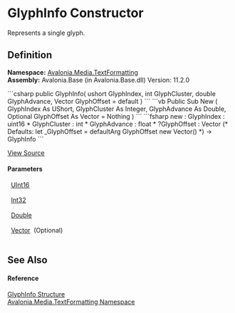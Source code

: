 # GlyphInfo Constructor


Represents a single glyph.



## Definition
**Namespace:** <a href="N_Avalonia_Media_TextFormatting">Avalonia.Media.TextFormatting</a>  
**Assembly:** Avalonia.Base (in Avalonia.Base.dll) Version: 11.2.0

<Tabs groupId="api-code-preview">
<TabItem value="csharp" label="C#">
```csharp
public GlyphInfo(
	ushort GlyphIndex,
	int GlyphCluster,
	double GlyphAdvance,
	Vector GlyphOffset = default
)
```
</TabItem>
<TabItem value="vb" label="VB">
```vb
Public Sub New ( 
	GlyphIndex As UShort,
	GlyphCluster As Integer,
	GlyphAdvance As Double,
	Optional GlyphOffset As Vector = Nothing
)
```
</TabItem>
<TabItem value="fsharp" label="F#">
```fsharp
new : 
        GlyphIndex : uint16 * 
        GlyphCluster : int * 
        GlyphAdvance : float * 
        ?GlyphOffset : Vector 
(* Defaults:
        let _GlyphOffset = defaultArg GlyphOffset new Vector()
*)
-> GlyphInfo
```
</TabItem>
</Tabs>



<a href="https://github.com/AvaloniaUI/Avalonia/tree/master/src/Avalonia.Base/Media/TextFormatting/GlyphInfo.cs#L19" title="View the source code">View Source</a>



#### Parameters
<dl><dt>  <a href="https://learn.microsoft.com/dotnet/api/system.uint16" target="_blank" rel="noopener noreferrer">UInt16</a></dt><dd> </dd><dt>  <a href="https://learn.microsoft.com/dotnet/api/system.int32" target="_blank" rel="noopener noreferrer">Int32</a></dt><dd> </dd><dt>  <a href="https://learn.microsoft.com/dotnet/api/system.double" target="_blank" rel="noopener noreferrer">Double</a></dt><dd> </dd><dt>  <a href="T_Avalonia_Vector">Vector</a>  (Optional)</dt><dd> </dd></dl>

## See Also


#### Reference
<a href="T_Avalonia_Media_TextFormatting_GlyphInfo">GlyphInfo Structure</a>  
<a href="N_Avalonia_Media_TextFormatting">Avalonia.Media.TextFormatting Namespace</a>  


